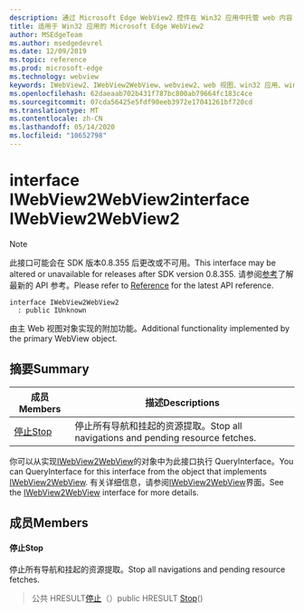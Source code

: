 ```yaml
---
description: 通过 Microsoft Edge WebView2 控件在 Win32 应用中托管 web 内容
title: 适用于 Win32 应用的 Microsoft Edge WebView2
author: MSEdgeTeam
ms.author: msedgedevrel
ms.date: 12/09/2019
ms.topic: reference
ms.prod: microsoft-edge
ms.technology: webview
keywords: IWebView2、IWebView2WebView、webview2、web 视图、win32 应用、win32、edge
ms.openlocfilehash: 62daeaab702b431f787bc800ab79664fc183c4ce
ms.sourcegitcommit: 07cda56425e5fdf90eeb3972e17041261bf720cd
ms.translationtype: MT
ms.contentlocale: zh-CN
ms.lasthandoff: 05/14/2020
ms.locfileid: "10652798"
---
```

# <span data-ttu-id="d1b1d-104">interface IWebView2WebView2</span><span class="sxs-lookup"><span data-stu-id="d1b1d-104">interface IWebView2WebView2</span></span> 

> [!NOTE]
> <span data-ttu-id="d1b1d-105">此接口可能会在 SDK 版本0.8.355 后更改或不可用。</span><span class="sxs-lookup"><span data-stu-id="d1b1d-105">This interface may be altered or unavailable for releases after SDK version 0.8.355.</span></span> <span data-ttu-id="d1b1d-106">请参阅[参考](../../../webview2-api-reference.md)了解最新的 API 参考。</span><span class="sxs-lookup"><span data-stu-id="d1b1d-106">Please refer to [Reference](../../../webview2-api-reference.md) for the latest API reference.</span></span>

```
interface IWebView2WebView2
  : public IUnknown
```

<span data-ttu-id="d1b1d-107">由主 Web 视图对象实现的附加功能。</span><span class="sxs-lookup"><span data-stu-id="d1b1d-107">Additional functionality implemented by the primary WebView object.</span></span>

## <span data-ttu-id="d1b1d-108">摘要</span><span class="sxs-lookup"><span data-stu-id="d1b1d-108">Summary</span></span>

 <span data-ttu-id="d1b1d-109">成员</span><span class="sxs-lookup"><span data-stu-id="d1b1d-109">Members</span></span>                        | <span data-ttu-id="d1b1d-110">描述</span><span class="sxs-lookup"><span data-stu-id="d1b1d-110">Descriptions</span></span>
--------------------------------|---------------------------------------------
[<span data-ttu-id="d1b1d-111">停止</span><span class="sxs-lookup"><span data-stu-id="d1b1d-111">Stop</span></span>](#stop) | <span data-ttu-id="d1b1d-112">停止所有导航和挂起的资源提取。</span><span class="sxs-lookup"><span data-stu-id="d1b1d-112">Stop all navigations and pending resource fetches.</span></span>

<span data-ttu-id="d1b1d-113">你可以从实现[IWebView2WebView](IWebView2WebView.md)的对象中为此接口执行 QueryInterface。</span><span class="sxs-lookup"><span data-stu-id="d1b1d-113">You can QueryInterface for this interface from the object that implements [IWebView2WebView](IWebView2WebView.md).</span></span> <span data-ttu-id="d1b1d-114">有关详细信息，请参阅[IWebView2WebView](IWebView2WebView.md)界面。</span><span class="sxs-lookup"><span data-stu-id="d1b1d-114">See the [IWebView2WebView](IWebView2WebView.md) interface for more details.</span></span>

## <span data-ttu-id="d1b1d-115">成员</span><span class="sxs-lookup"><span data-stu-id="d1b1d-115">Members</span></span>

#### <span data-ttu-id="d1b1d-116">停止</span><span class="sxs-lookup"><span data-stu-id="d1b1d-116">Stop</span></span> 

<span data-ttu-id="d1b1d-117">停止所有导航和挂起的资源提取。</span><span class="sxs-lookup"><span data-stu-id="d1b1d-117">Stop all navigations and pending resource fetches.</span></span>

> <span data-ttu-id="d1b1d-118">公共 HRESULT[停止](#stop)（）</span><span class="sxs-lookup"><span data-stu-id="d1b1d-118">public HRESULT [Stop](#stop)()</span></span>


